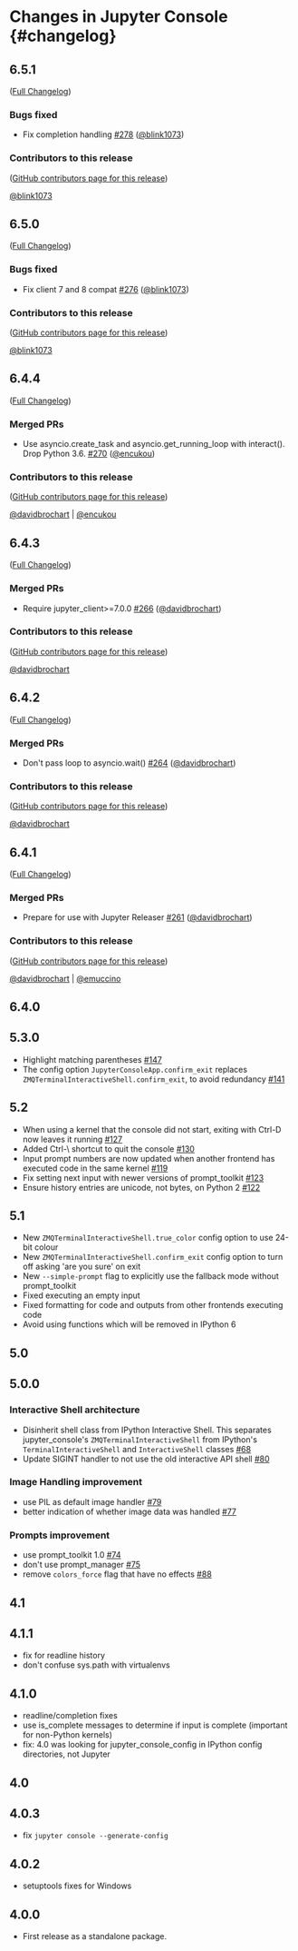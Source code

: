 # Changes in Jupyter Console {#changelog}

<!-- <START NEW CHANGELOG ENTRY> -->

## 6.5.1

([Full Changelog](https://github.com/jupyter/jupyter_console/compare/v6.5.0...25fe1d530cefe22596fc2aa9694cdcded14c0af3))

### Bugs fixed

- Fix completion handling [#278](https://github.com/jupyter/jupyter_console/pull/278) ([@blink1073](https://github.com/blink1073))

### Contributors to this release

([GitHub contributors page for this release](https://github.com/jupyter/jupyter_console/graphs/contributors?from=2023-02-09&to=2023-02-13&type=c))

[@blink1073](https://github.com/search?q=repo%3Ajupyter%2Fjupyter_console+involves%3Ablink1073+updated%3A2023-02-09..2023-02-13&type=Issues)

<!-- <END NEW CHANGELOG ENTRY> -->

## 6.5.0

([Full Changelog](https://github.com/jupyter/jupyter_console/compare/v6.4.4...7bcb1c61c709d033d5b24ecaea3cc6161ff69f5a))

### Bugs fixed

- Fix client 7 and 8 compat [#276](https://github.com/jupyter/jupyter_console/pull/276) ([@blink1073](https://github.com/blink1073))

### Contributors to this release

([GitHub contributors page for this release](https://github.com/jupyter/jupyter_console/graphs/contributors?from=2022-06-22&to=2023-02-09&type=c))

[@blink1073](https://github.com/search?q=repo%3Ajupyter%2Fjupyter_console+involves%3Ablink1073+updated%3A2022-06-22..2023-02-09&type=Issues)

## 6.4.4

([Full Changelog](https://github.com/jupyter/jupyter_console/compare/v6.4.3...18cb350dc05c903d541f30de18fcf53943ec0e3f))

### Merged PRs

- Use asyncio.create_task and asyncio.get_running_loop with interact(). Drop Python 3.6. [#270](https://github.com/jupyter/jupyter_console/pull/270) ([@encukou](https://github.com/encukou))

### Contributors to this release

([GitHub contributors page for this release](https://github.com/jupyter/jupyter_console/graphs/contributors?from=2022-03-07&to=2022-06-22&type=c))

[@davidbrochart](https://github.com/search?q=repo%3Ajupyter%2Fjupyter_console+involves%3Adavidbrochart+updated%3A2022-03-07..2022-06-22&type=Issues) | [@encukou](https://github.com/search?q=repo%3Ajupyter%2Fjupyter_console+involves%3Aencukou+updated%3A2022-03-07..2022-06-22&type=Issues)

## 6.4.3

([Full Changelog](https://github.com/jupyter/jupyter_console/compare/v6.4.2...6e8f29e0a90804badda75c60c5eb50046544eb49))

### Merged PRs

- Require jupyter_client>=7.0.0 [#266](https://github.com/jupyter/jupyter_console/pull/266) ([@davidbrochart](https://github.com/davidbrochart))

### Contributors to this release

([GitHub contributors page for this release](https://github.com/jupyter/jupyter_console/graphs/contributors?from=2022-03-06&to=2022-03-07&type=c))

[@davidbrochart](https://github.com/search?q=repo%3Ajupyter%2Fjupyter_console+involves%3Adavidbrochart+updated%3A2022-03-06..2022-03-07&type=Issues)

## 6.4.2

([Full Changelog](https://github.com/jupyter/jupyter_console/compare/v6.4.1...b3ff8fcd24fe22dfbd66518dc8e6a646f460a671))

### Merged PRs

- Don't pass loop to asyncio.wait() [#264](https://github.com/jupyter/jupyter_console/pull/264) ([@davidbrochart](https://github.com/davidbrochart))

### Contributors to this release

([GitHub contributors page for this release](https://github.com/jupyter/jupyter_console/graphs/contributors?from=2022-03-06&to=2022-03-06&type=c))

[@davidbrochart](https://github.com/search?q=repo%3Ajupyter%2Fjupyter_console+involves%3Adavidbrochart+updated%3A2022-03-06..2022-03-06&type=Issues)

## 6.4.1

([Full Changelog](https://github.com/jupyter/jupyter_console/compare/6.4.0...2d0b6aec59bde7499995d929ded4d23d7bb585f6))

### Merged PRs

- Prepare for use with Jupyter Releaser [#261](https://github.com/jupyter/jupyter_console/pull/261) ([@davidbrochart](https://github.com/davidbrochart))

### Contributors to this release

([GitHub contributors page for this release](https://github.com/jupyter/jupyter_console/graphs/contributors?from=2021-03-24&to=2022-03-06&type=c))

[@davidbrochart](https://github.com/search?q=repo%3Ajupyter%2Fjupyter_console+involves%3Adavidbrochart+updated%3A2021-03-24..2022-03-06&type=Issues) | [@emuccino](https://github.com/search?q=repo%3Ajupyter%2Fjupyter_console+involves%3Aemuccino+updated%3A2021-03-24..2022-03-06&type=Issues)

## 6.4.0

## 5.3.0

- Highlight matching parentheses [#147](https://github.com/jupyter/jupyter_console/pull/147)
- The config option `JupyterConsoleApp.confirm_exit` replaces `ZMQTerminalInteractiveShell.confirm_exit`, to avoid redundancy [#141](https://github.com/jupyter/jupyter_console/pull/141)

## 5.2

- When using a kernel that the console did not start, exiting with Ctrl-D now leaves it running [#127](https://github.com/jupyter/jupyter_console/pull/127)
- Added Ctrl-\\ shortcut to quit the console [#130](https://github.com/jupyter/jupyter_console/pull/130)
- Input prompt numbers are now updated when another frontend has executed code in the same kernel [#119](https://github.com/jupyter/jupyter_console/pull/119)
- Fix setting next input with newer versions of prompt_toolkit [#123](https://github.com/jupyter/jupyter_console/pull/123)
- Ensure history entries are unicode, not bytes, on Python 2 [#122](https://github.com/jupyter/jupyter_console/pull/122)

## 5.1

- New `ZMQTerminalInteractiveShell.true_color` config option to use 24-bit colour
- New `ZMQTerminalInteractiveShell.confirm_exit` config option to turn off asking 'are you sure' on exit
- New `--simple-prompt` flag to explicitly use the fallback mode without prompt_toolkit
- Fixed executing an empty input
- Fixed formatting for code and outputs from other frontends executing code
- Avoid using functions which will be removed in IPython 6

## 5.0

## 5.0.0

### Interactive Shell architecture

- Disinherit shell class from IPython Interactive Shell. This separates jupyter_console's `ZMQTerminalInteractiveShell` from IPython's `TerminalInteractiveShell` and `InteractiveShell` classes [#68](https://github.com/jupyter/jupyter_console/pull/68)
- Update SIGINT handler to not use the old interactive API shell [#80](https://github.com/jupyter/jupyter_console/pull/80)

### Image Handling improvement

- use PIL as default image handler [#79](https://github.com/jupyter/jupyter_console/pull/79)
- better indication of whether image data was handled [#77](https://github.com/jupyter/jupyter_console/pull/77)

### Prompts improvement

- use prompt_toolkit 1.0 [#74](https://github.com/jupyter/jupyter_console/pull/74)
- don't use prompt_manager [#75](https://github.com/jupyter/jupyter_console/pull/75)
- remove `colors_force` flag that have no effects [#88](https://github.com/jupyter/jupyter_console/pull/88)

## 4.1

## 4.1.1

- fix for readline history
- don't confuse sys.path with virtualenvs

## 4.1.0

- readline/completion fixes
- use is_complete messages to determine if input is complete (important for non-Python kernels)
- fix: 4.0 was looking for jupyter_console_config in IPython config directories, not Jupyter

## 4.0

## 4.0.3

- fix `jupyter console --generate-config`

## 4.0.2

- setuptools fixes for Windows

## 4.0.0

- First release as a standalone package.
